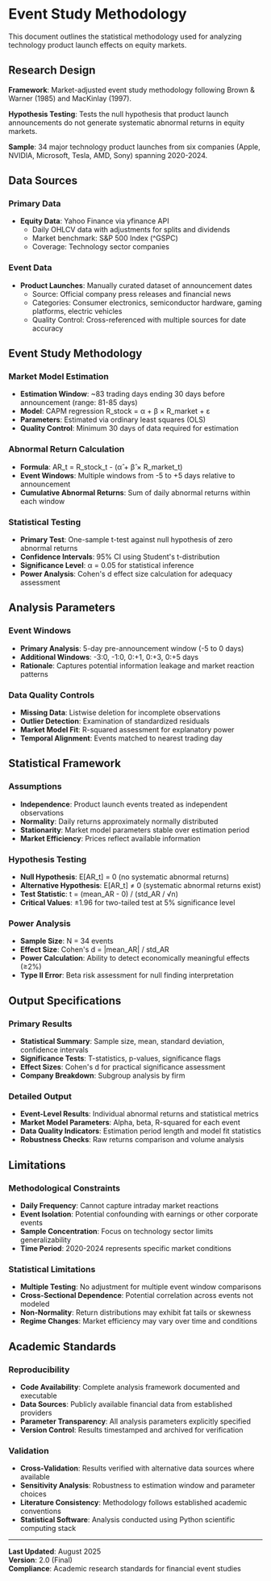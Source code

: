 # Event Study Methodology

This document outlines the statistical methodology used for analyzing technology product launch effects on equity markets.

## Research Design

**Framework**: Market-adjusted event study methodology following Brown & Warner (1985) and MacKinlay (1997).

**Hypothesis Testing**: Tests the null hypothesis that product launch announcements do not generate systematic abnormal returns in equity markets.

**Sample**: 34 major technology product launches from six companies (Apple, NVIDIA, Microsoft, Tesla, AMD, Sony) spanning 2020-2024.

## Data Sources

### Primary Data
- **Equity Data**: Yahoo Finance via yfinance API
  - Daily OHLCV data with adjustments for splits and dividends
  - Market benchmark: S&P 500 Index (^GSPC)
  - Coverage: Technology sector companies

### Event Data
- **Product Launches**: Manually curated dataset of announcement dates
  - Source: Official company press releases and financial news
  - Categories: Consumer electronics, semiconductor hardware, gaming platforms, electric vehicles
  - Quality Control: Cross-referenced with multiple sources for date accuracy

## Event Study Methodology

### Market Model Estimation
- **Estimation Window**: ~83 trading days ending 30 days before announcement (range: 81-85 days)
- **Model**: CAPM regression R_stock = α + β × R_market + ε
- **Parameters**: Estimated via ordinary least squares (OLS)
- **Quality Control**: Minimum 30 days of data required for estimation

### Abnormal Return Calculation
- **Formula**: AR_t = R_stock_t - (α̂ + β̂ × R_market_t)
- **Event Windows**: Multiple windows from -5 to +5 days relative to announcement
- **Cumulative Abnormal Returns**: Sum of daily abnormal returns within each window

### Statistical Testing
- **Primary Test**: One-sample t-test against null hypothesis of zero abnormal returns
- **Confidence Intervals**: 95% CI using Student's t-distribution
- **Significance Level**: α = 0.05 for statistical inference
- **Power Analysis**: Cohen's d effect size calculation for adequacy assessment

## Analysis Parameters

### Event Windows
- **Primary Analysis**: 5-day pre-announcement window (-5 to 0 days)
- **Additional Windows**: -3:0, -1:0, 0:+1, 0:+3, 0:+5 days
- **Rationale**: Captures potential information leakage and market reaction patterns

### Data Quality Controls
- **Missing Data**: Listwise deletion for incomplete observations
- **Outlier Detection**: Examination of standardized residuals
- **Market Model Fit**: R-squared assessment for explanatory power
- **Temporal Alignment**: Events matched to nearest trading day

## Statistical Framework

### Assumptions
- **Independence**: Product launch events treated as independent observations
- **Normality**: Daily returns approximately normally distributed
- **Stationarity**: Market model parameters stable over estimation period
- **Market Efficiency**: Prices reflect available information

### Hypothesis Testing
- **Null Hypothesis**: E[AR_t] = 0 (no systematic abnormal returns)
- **Alternative Hypothesis**: E[AR_t] ≠ 0 (systematic abnormal returns exist)
- **Test Statistic**: t = (mean_AR - 0) / (std_AR / √n)
- **Critical Values**: ±1.96 for two-tailed test at 5% significance level

### Power Analysis
- **Sample Size**: N = 34 events
- **Effect Size**: Cohen's d = |mean_AR| / std_AR
- **Power Calculation**: Ability to detect economically meaningful effects (≥2%)
- **Type II Error**: Beta risk assessment for null finding interpretation

## Output Specifications

### Primary Results
- **Statistical Summary**: Sample size, mean, standard deviation, confidence intervals
- **Significance Tests**: T-statistics, p-values, significance flags
- **Effect Sizes**: Cohen's d for practical significance assessment
- **Company Breakdown**: Subgroup analysis by firm

### Detailed Output
- **Event-Level Results**: Individual abnormal returns and statistical metrics
- **Market Model Parameters**: Alpha, beta, R-squared for each event
- **Data Quality Indicators**: Estimation period length and model fit statistics
- **Robustness Checks**: Raw returns comparison and volume analysis

## Limitations

### Methodological Constraints
- **Daily Frequency**: Cannot capture intraday market reactions
- **Event Isolation**: Potential confounding with earnings or other corporate events
- **Sample Concentration**: Focus on technology sector limits generalizability
- **Time Period**: 2020-2024 represents specific market conditions

### Statistical Limitations
- **Multiple Testing**: No adjustment for multiple event window comparisons
- **Cross-Sectional Dependence**: Potential correlation across events not modeled
- **Non-Normality**: Return distributions may exhibit fat tails or skewness
- **Regime Changes**: Market efficiency may vary over time and conditions

## Academic Standards

### Reproducibility
- **Code Availability**: Complete analysis framework documented and executable
- **Data Sources**: Publicly available financial data from established providers
- **Parameter Transparency**: All analysis parameters explicitly specified
- **Version Control**: Results timestamped and archived for verification

### Validation
- **Cross-Validation**: Results verified with alternative data sources where available
- **Sensitivity Analysis**: Robustness to estimation window and parameter choices
- **Literature Consistency**: Methodology follows established academic conventions
- **Statistical Software**: Analysis conducted using Python scientific computing stack

---

**Last Updated**: August 2025  
**Version**: 2.0 (Final)  
**Compliance**: Academic research standards for financial event studies